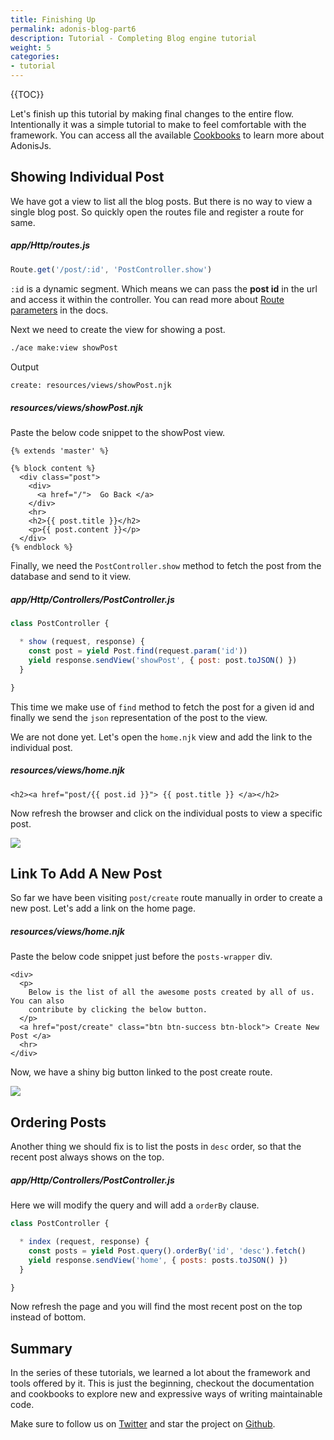 ```yaml
---
title: Finishing Up
permalink: adonis-blog-part6
description: Tutorial - Completing Blog engine tutorial
weight: 5
categories:
- tutorial
---
```


{{TOC}}

Let's finish up this tutorial by making final changes to the entire flow. Intentionally it was a simple tutorial to make to feel comfortable with the framework. You can access all the available [Cookbooks](cookbooks) to learn more about AdonisJs.

## Showing Individual Post

We have got a view to list all the blog posts. But there is no way to view a single blog post. So quickly open the routes file and register a route for same.

##### app/Http/routes.js

```javascript
Route.get('/post/:id', 'PostController.show')
```

`:id` is a dynamic segment. Which means we can pass the **post id** in the url and access it within the controller. You can read more about [Route parameters](/docs/routing#route-parameters) in the docs.

Next we need to create the view for showing a post.

```bash
./ace make:view showPost
```

Output

```bash
create: resources/views/showPost.njk
```

##### resources/views/showPost.njk

Paste the below code snippet to the showPost view.

```twig
{% extends 'master' %}

{% block content %}
  <div class="post">
    <div>
      <a href="/">  Go Back </a>
    </div>
    <hr>
    <h2>{{ post.title }}</h2>
    <p>{{ post.content }}</p>
  </div>
{% endblock %}
```

Finally, we need the `PostController.show` method to fetch the post from the database and send to it view.

##### app/Http/Controllers/PostController.js

```javascript
class PostController {

  * show (request, response) {
    const post = yield Post.find(request.param('id'))
    yield response.sendView('showPost', { post: post.toJSON() })
  }

}
```

This time we make use of `find` method to fetch the post for a given id and finally we send the `json` representation of the post to the view.

We are not done yet. Let's open the `home.njk` view and add the link to the individual post.

##### resources/views/home.njk

```twig
<h2><a href="post/{{ post.id }}"> {{ post.title }} </a></h2>
```

Now refresh the browser and click on the individual posts to view a specific post.

![](http://i.imgbox.com/z52WwfmM.png)

## Link To Add A New Post

So far we have been visiting `post/create` route manually in order to create a new post. Let's add a link on the home page.

##### resources/views/home.njk

Paste the below code snippet just before the `posts-wrapper` div.

```twig
<div>
  <p>
    Below is the list of all the awesome posts created by all of us. You can also
    contribute by clicking the below button.
  </p>
  <a href="post/create" class="btn btn-success btn-block"> Create New Post </a>
  <hr>
</div>
```

Now, we have a shiny big button linked to the post create route.

![](http://i.imgbox.com/RqMkJilV.png)

## Ordering Posts

Another thing we should fix is to list the posts in `desc` order, so that the recent post always shows on the top.

##### app/Http/Controllers/PostController.js

Here we will modify the query and will add a `orderBy` clause.

```javascript
class PostController {

  * index (request, response) {
    const posts = yield Post.query().orderBy('id', 'desc').fetch()
    yield response.sendView('home', { posts: posts.toJSON() })
  }

}
```

Now refresh the page and you will find the most recent post on the top instead of bottom.

## Summary

In the series of these tutorials, we learned a lot about the framework and tools offered by it. This is just the beginning, checkout the documentation and cookbooks to explore new and expressive ways of writing maintainable code.

Make sure to follow us on [Twitter](https://twitter.com/adonisframework) and star the project on [Github](https://github.com/adonisjs/adonis-framework).